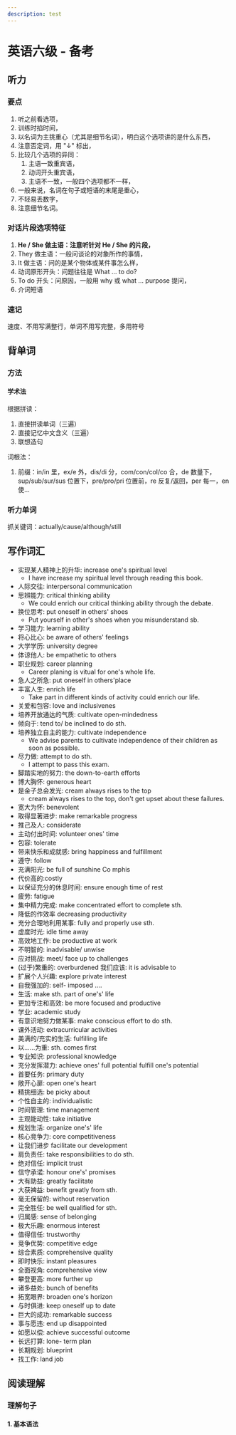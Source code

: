 ```yaml
---
description: test
---
```


# 英语六级 - 备考

## 听力

### 要点

1. 听之前看选项，
2. 训练时掐时间，
3. 以名词为主挑重心（尤其是细节名词），明白这个选项讲的是什么东西，
4. 注意否定词，用 "↓" 标出，
5. 比较几个选项的异同：
   1. 主语一致重宾语，
   2. 动词开头重宾语，
   3. 主语不一致，一般四个选项都不一样，
6. 一般来说，名词在句子或短语的末尾是重心，
7. 不轻易丢数字，
8. 注意细节名词。

### 对话片段选项特征

1. **He / She 做主语：注意听针对 He / She 的片段，**
2. They 做主语：一般问谈论的对象所作的事情，
3. It 做主语：问的是某个物体或某件事怎么样，
4. 动词原形开头：问题往往是 What … to do?
5. To do 开头：问原因，一般用 why 或 what … purpose 提问，
6. 介词短语

### 速记

速度、不用写满整行，单词不用写完整，多用符号





## 背单词

### 方法

#### 学术法

根据拼读：

1. 直接拼读单词（三遍）
2. 直接记忆中文含义（三遍）
3. 联想造句

词根法：

1. 前缀：in/in 里，ex/e 外，dis/di 分，com/con/col/co 合，de 数量下，sup/sub/sur/sus 位置下，pre/pro/pri 位置前，re 反复/返回，per 每一，en 使…

### 听力单词

抓关键词：actually/cause/although/still

## 写作词汇

* 实现某人精神上的升华: increase one's spiritual level
  * I have increase my spiritual level through reading this book.
* 人际交往: interpersonal communication
* 思辨能力: critical thinking ability 
  * We could enrich our critical thinking ability through the debate.
* 换位思考: put oneself in others' shoes
  * Put yourself in other's shoes when you misunderstand sb.
* 学习能力: learning ability 
* 将心比心: be aware of others' feelings
* 大学学历: university degree 
* 体谅他人: be empathetic to others
* 职业规划: career planning 
  * Career planing is vitual for one's whole life.
* 急人之所急: put oneself in others'place
* 丰富人生: enrich life 
  * Take part in different kinds of activity could enrich our life.
* 关爱和包容: love and inclusivenes
* 培养开放通达的气质: cultivate open-mindedness
* 倾向于: tend to/ be inclined to do sth.
* 培养独立自主的能力: cultivate independence
  * We advise parents to cultivate independence of their children as soon as possible.
* 尽力做: attempt to do sth. 
  * I attempt to pass this exam.
* 脚踏实地的努力: the down-to-earth efforts 
* 博大胸怀: generous heart 
* 是金子总会发光: cream always rises to the top 
  * cream always rises to the top, don't get upset about these failures.
* 宽大为怀: benevolent 
* 取得显著进步: make remarkable progress 
* 推己及人: considerate 
* 主动付出时间: volunteer ones' time 
* 包容: tolerate
* 带来快乐和成就感: bring happiness and fulfillment 
* 遵守: follow 
* 充满阳光: be full of sunshine Co mphis 
* 代价高的:costly 
* 以保证充分的休息时间: ensure enough time of rest 
* 疲劳: fatigue 
* 集中精力完成: make concentrated effort to complete sth.
* 降低的作效率 decreasing productivity
* 充分合理地利用某事: fully and properly use sth. 
* 虚度时光: idle time away 
* 高效地工作: be productive at work 
* 不明智的: inadvisable/ unwise 
* 应对挑战: meet/ face up to challenges 
* \(过于\)繁重的: overburdened 我们应该: it is advisable to 
* 扩展个人兴趣: explore private interest
* 自我强加的: self- imposed ….
* 生活: make sth. part of one's' life
* 更加专注和高效: be more focused and productive 
* 学业: academic study 
* 有意识地努力做某事: make conscious effort to do sth.
* 课外活动: extracurricular activities
* 美满的/充实的生活: fulfilling life 
* 以……为重: sth. comes first
* 专业知识: professional knowledge
* 充分发挥潜力: achieve ones' full potential fulfill one's potential
* 首要任务: primary duty
* 敞开心扉: open one's heart
* 精挑细选: be picky about
* 个性自主的: individualistic
* 时间管理: time management
* 主观能动性: take initiative
* 规划生活: organize one's' life
* 核心竞争力: core competitiveness
* 让我们进步 facilitate our development
* 肩负责任: take responsibilities to do sth.
* 绝对信任: implicit trust
* 信守承诺: honour one's' promises
* 大有助益: greatly facilitate
* 大获裨益: benefit greatly from sth.
* 毫无保留的: without reservation
* 完全胜任: be well qualified for sth.
* 归属感: sense of belonging
* 极大乐趣: enormous interest
* 值得信任: trustworthy
* 竞争优势: competitive edge
* 综合素质: comprehensive quality
* 即时快乐: instant pleasures
* 全面视角: comprehensive view
* 攀登更高: more further up
* 诸多益处: bunch of benefits
* 拓宽眼界: broaden one's horizon
* 与时俱进: keep oneself up to date
* 巨大的成功: remarkable success
* 事与愿违: end up disappointed
* 如愿以偿: achieve successful outcome
* 长远打算: lone- term plan
* 长期规划: blueprint
* 找工作: land job

## 阅读理解

### 理解句子

#### 1. 基本语法





